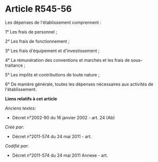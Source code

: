 # Article R545-56

Les dépenses de l'établissement comprennent :

1° Les frais de personnel ;

2° Les frais de fonctionnement ;

3° Les frais d'équipement et d'investissement ;

4° La rémunération des conventions et marchés et les frais de sous-traitance ;

5° Les impôts et contributions de toute nature ;

6° De manière générale, toutes les dépenses nécessaires aux activités de l'établissement.

**Liens relatifs à cet article**

_Anciens textes_:

  - Décret n°2002-90 du 16 janvier 2002 - art. 24 (Ab)

_Créé par_:

  - Décret n°2011-574 du 24 mai 2011  - art.

_Codifié par_:

  - Décret n°2011-574 du 24 mai 2011 Annexe - art.
